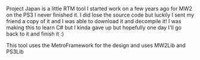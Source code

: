 Project Japan is a little RTM tool I started work on a few years ago for MW2 on the PS3 I never finished it. I did lose the source code but luckily I sent my friend a copy of it and I was able to download it and decompile it! I was making this to learn C# but I kinda gave up but hopefully one day I'll go back to it and finish it :)



This tool uses the MetroFramework for the design and uses MW2Lib and PS3Lib
